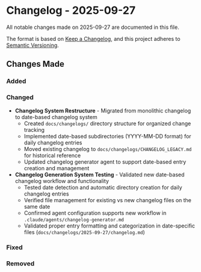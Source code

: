 # Changelog - 2025-09-27

All notable changes made on 2025-09-27 are documented in this file.

The format is based on [Keep a Changelog](https://keepachangelog.com/en/1.0.0/),
and this project adheres to [Semantic Versioning](https://semver.org/spec/v2.0.0.html).

## Changes Made

### Added

### Changed
- **Changelog System Restructure** - Migrated from monolithic changelog to date-based changelog system
  - Created `docs/changelogs/` directory structure for organized change tracking
  - Implemented date-based subdirectories (YYYY-MM-DD format) for daily changelog entries
  - Moved existing changelog to `docs/changelogs/CHANGELOG_LEGACY.md` for historical reference
  - Updated changelog generator agent to support date-based entry creation and management
- **Changelog Generation System Testing** - Validated new date-based changelog workflow and functionality
  - Tested date detection and automatic directory creation for daily changelog entries
  - Verified file management for existing vs new changelog files on the same date
  - Confirmed agent configuration supports new workflow in `.claude/agents/changelog-generator.md`
  - Validated proper entry formatting and categorization in date-specific files (`docs/changelogs/2025-09-27/changelog.md`)

### Fixed

### Removed